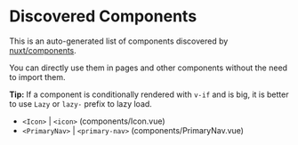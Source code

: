 # Discovered Components

This is an auto-generated list of components discovered by [nuxt/components](https://github.com/nuxt/components).

You can directly use them in pages and other components without the need to import them.

**Tip:** If a component is conditionally rendered with `v-if` and is big, it is better to use `Lazy` or `lazy-` prefix to lazy load.

- `<Icon>` | `<icon>` (components/Icon.vue)
- `<PrimaryNav>` | `<primary-nav>` (components/PrimaryNav.vue)
